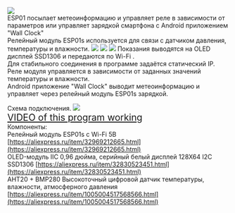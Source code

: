 
![](https://gitflic.ru/project/magdelphi/webservermeteoesp-01s/blob/raw?file=img%2Fclock_meteo.gif)<br/>
ESP01 посылает метеоинформацию и управляет реле в зависимости от параметров или управляет зарядкой смартфона с Android приложением "Wall Clock"<br/>
Релейный модуль ESP01s  используется для связи с датчиком давления, температуры и влажности.
![](https://gitflic.ru/project/magdelphi/webservermeteoesp-01s/blob/raw?file=img%2Fs5.jpg) ![](https://gitflic.ru/project/magdelphi/webservermeteoesp-01s/blob/raw?file=img%2Fs6.jpg) ![](https://gitflic.ru/project/magdelphi/webservermeteoesp-01s/blob/raw?file=img%2Fs7.jpg)
Показания выводятся на OLED дисплей SSD1306  и передаются по Wi-Fi . <br/>
Для стабильного соединения в программе задаётся статический IP.<br/>
Реле модуля управляется в зависимости от заданных значений температуры и влажности. <br/>
Android  приложение "Wall Clock" выводит метеоинформацию и управляет через релейный модуль ESP01s зарядкой.

Схема подключения.
![](https://gitflic.ru/project/magdelphi/webservermeteoesp-01s/blob/raw?file=img%2Fs9.jpg)<br/>
<span style="font-size:1.5em;">[VIDEO of this program working](https://gitflic.ru/project/magdelphi/webservermeteoesp-01s/blob/raw?file=img%2Fv1.mp4)</span><br/> 
Компоненты:<br/>
Релейный модуль ESP01s с Wi-Fi 5В      [https://aliexpress.ru/item/32969212665.html](https://aliexpress.ru/item/32969212665.html) <br/> 
OLED-модуль IIC 0,96 дюйма, серийный белый дисплей 128X64 I2C SSD1306      [https://aliexpress.ru/item/32830523451.html](https://aliexpress.ru/item/32830523451.html)<br/>
AHT20 + BMP280 Высокоточный цифровой датчик температуры, влажности, атмосферного давления      [https://aliexpress.ru/item/1005004517568566.html](https://aliexpress.ru/item/1005004517568566.html)


